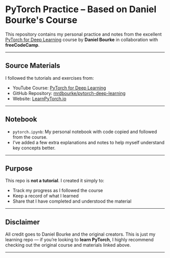 # PyTorch Practice – Based on Daniel Bourke's Course

This repository contains my personal practice and notes from the excellent [PyTorch for Deep Learning](https://www.youtube.com/watch?v=V_xro1bcAuA) course by **Daniel Bourke** in collaboration with **freeCodeCamp**.

---

## Source Materials

I followed the tutorials and exercises from:

- YouTube Course: [PyTorch for Deep Learning](https://www.youtube.com/watch?v=V_xro1bcAuA)
- GitHub Repository: [mrdbourke/pytorch-deep-learning](https://github.com/mrdbourke/pytorch-deep-learning)
- Website: [LearnPyTorch.io](https://www.learnpytorch.io/)

---

## Notebook

- `pytorch.ipynb`: My personal notebook with code copied and followed from the course.
- I’ve added a few extra explanations and notes to help myself understand key concepts better.

---

## Purpose

This repo is **not a tutorial**. I created it simply to:

- Track my progress as I followed the course
- Keep a record of what I learned
- Share that I have completed and understood the material

---

## Disclaimer

All credit goes to Daniel Bourke and the original creators. This is just my learning repo — if you’re looking to **learn PyTorch**, I highly recommend checking out the original course and materials linked above.

---

